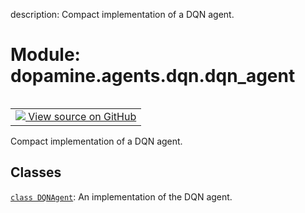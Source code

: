 description: Compact implementation of a DQN agent.

<div itemscope itemtype="http://developers.google.com/ReferenceObject">
<meta itemprop="name" content="dopamine.agents.dqn.dqn_agent" />
<meta itemprop="path" content="Stable" />
</div>

# Module: dopamine.agents.dqn.dqn_agent

<!-- Insert buttons and diff -->

<table class="tfo-notebook-buttons tfo-api nocontent" align="left">
<td>
  <a target="_blank" href="https://github.com/google/dopamine/tree/master/dopamine/agents/dqn/dqn_agent.py">
    <img src="https://www.tensorflow.org/images/GitHub-Mark-32px.png" />
    View source on GitHub
  </a>
</td>
</table>

Compact implementation of a DQN agent.

## Classes

[`class DQNAgent`](../../../dopamine/agents/dqn/dqn_agent/DQNAgent.md): An
implementation of the DQN agent.
